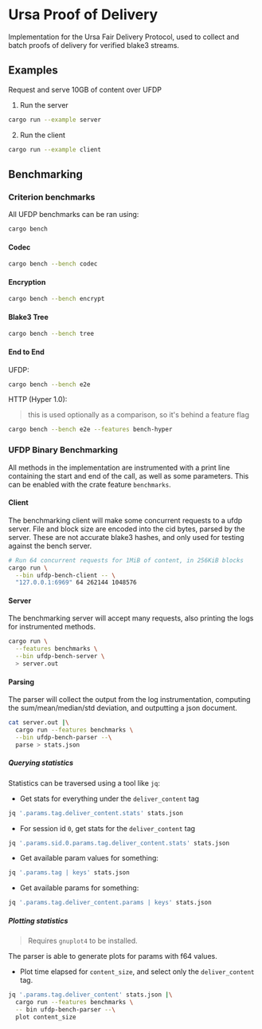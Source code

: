 # Ursa Proof of Delivery

Implementation for the Ursa Fair Delivery Protocol, used to collect and batch proofs of delivery for verified blake3 streams.

## Examples

Request and serve 10GB of content over UFDP

1. Run the server

```sh
cargo run --example server
```

2. Run the client

```sh
cargo run --example client
```

## Benchmarking

### Criterion benchmarks

All UFDP benchmarks can be ran using:

```sh
cargo bench
```

#### Codec

```sh
cargo bench --bench codec
```

#### Encryption

```sh
cargo bench --bench encrypt
```

#### Blake3 Tree

```sh
cargo bench --bench tree
```

#### End to End

UFDP:

```sh
cargo bench --bench e2e
```

HTTP (Hyper 1.0):

> this is used optionally as a comparison, so it's behind a feature flag

```sh
cargo bench --bench e2e --features bench-hyper
```

### UFDP Binary Benchmarking

All methods in the implementation are instrumented with a print line containing the start and end of the call, 
as well as some parameters. This can be enabled with the crate feature `benchmarks`.

#### Client

The benchmarking client will make some concurrent requests to a ufdp server.
File and block size are encoded into the cid bytes, parsed by the server. These are not accurate blake3 hashes, and only used for testing against the bench server.

```sh
# Run 64 concurrent requests for 1MiB of content, in 256KiB blocks
cargo run \
  --bin ufdp-bench-client -- \
  "127.0.0.1:6969" 64 262144 1048576 
```

#### Server

The benchmarking server will accept many requests, also printing the logs for instrumented methods.

```sh
cargo run \
  --features benchmarks \
  --bin ufdp-bench-server \
  > server.out
```

#### Parsing

The parser will collect the output from the log instrumentation, computing the sum/mean/median/std deviation, and outputting a json document.

```sh
cat server.out |\
  cargo run --features benchmarks \
  --bin ufdp-bench-parser --\
  parse > stats.json
```

##### Querying statistics

Statistics can be traversed using a tool like `jq`:

- Get stats for everything under the `deliver_content` tag

```sh
jq '.params.tag.deliver_content.stats' stats.json
```

- For session id `0`, get stats for the `deliver_content` tag

```sh
jq '.params.sid.0.params.tag.deliver_content.stats' stats.json
```

- Get available param values for something:

```sh
jq '.params.tag | keys' stats.json
```

- Get available params for something:

```sh
jq '.params.tag.deliver_content.params | keys' stats.json
```

##### Plotting statistics

> Requires `gnuplot4` to be installed.

The parser is able to generate plots for params with f64 values.

- Plot time elapsed for `content_size`, and select only the `deliver_content` tag.

```sh
jq '.params.tag.deliver_content' stats.json |\
  cargo run --features benchmarks \
  -- bin ufdp-bench-parser --\
  plot content_size
```
